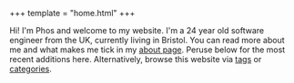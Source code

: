 +++
template = "home.html"
+++

Hi! I'm Phos and welcome to my website. I'm a 24 year old software engineer from the UK,
currently living in Bristol. You can read more about me and what makes me tick in my
[about page](about/). Peruse below for the most recent additions here. Alternatively,
browse this website via [tags](tags/) or [categories](categories/).
